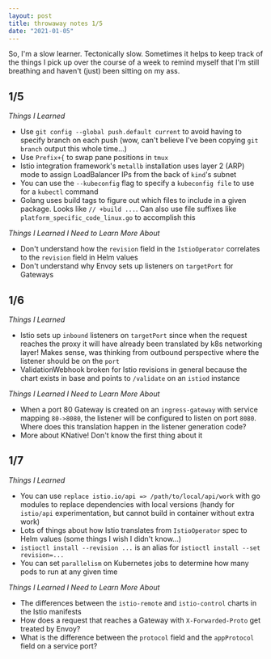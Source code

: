 ```yaml
---
layout: post
title: throwaway notes 1/5
date: "2021-01-05"
---
```


So, I'm a slow learner. Tectonically slow. Sometimes it helps to keep track of the things I pick up over the course of a week to remind myself that I'm still breathing and haven't (just) been sitting on my ass.

## 1/5

*Things I Learned*
* Use `git config --global push.default current` to avoid having to specify branch on each push (wow, can't believe I've been copying `git branch` output this whole time...)
* Use `Prefix+{` to swap pane positions in `tmux` 
* Istio integration framework's `metallb` installation uses layer 2 (ARP) mode to assign LoadBalancer IPs from the back of `kind`'s subnet
* You can use the `--kubeconfig` flag to specify a `kubeconfig file` to use for a `kubectl` command
* Golang uses build tags to figure out which files to include in a given package. Looks like `// +build ...`. Can also use file suffixes like `platform_specific_code_linux.go` to accomplish this

*Things I Learned I Need to Learn More About*
* Don't understand how the `revision` field in the `IstioOperator` correlates to the `revision` field in Helm values
* Don't understand why Envoy sets up listeners on `targetPort` for Gateways

## 1/6

*Things I Learned*
* Istio sets up `inbound` listeners on `targetPort` since when the request reaches the proxy it will have already been translated by k8s networking layer! Makes sense, was thinking from outbound perspective where the listener should be on the `port`
* ValidationWebhook broken for Istio revisions in general because the chart exists in base and points to `/validate` on an `istiod` instance

*Things I Learned I Need to Learn More About*
* When a port 80 Gateway is created on an `ingress-gateway` with service mapping `80->8080`, the listener will be configured to listen on port `8080`. Where does this translation happen in the listener generation code?
* More about KNative! Don't know the first thing about it 

## 1/7

*Things I Learned*
* You can use `replace istio.io/api => /path/to/local/api/work` with go modules to replace dependencies with local versions (handy for `istio/api` experimentation, but cannot build in container without extra work)
* Lots of things about how Istio translates from `IstioOperator` spec to Helm values (some things I wish I didn't know...)
* `istioctl install --revision ...` is an alias for `istioctl install --set revision=...`
* You can set `parallelism` on Kubernetes jobs to determine how many pods to run at any given time

*Things I Learned I Need to Learn More About*
* The differences between the `istio-remote` and `istio-control` charts in the Istio manifests
* How does a request that reaches a Gateway with `X-Forwarded-Proto` get treated by Envoy?
* What is the difference between the `protocol` field and the `appProtocol` field on a service port?
